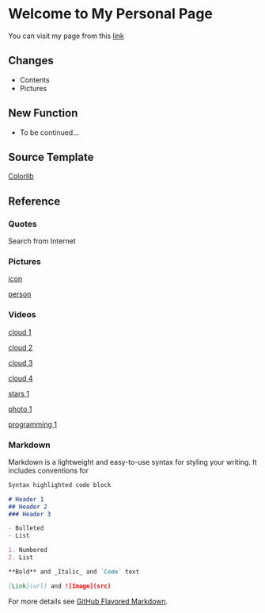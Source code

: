 # Welcome to My Personal Page

You can visit my page from this [link](https://tcntp.github.io)

## Changes
 - Contents
 - Pictures

## New Function
 - To be continued...

## Source Template

[Colorlib](https://colorlib.com/wp/template/scenic/)

## Reference
### Quotes
Search from Internet
### Pictures
[icon](https://github.com/fluidicon.png)

[person](https://www.pexels.com/photo/man-in-white-crew-neck-shirt-holding-2-white-tissue-rolls-4114710/)
### Videos
[cloud 1](https://www.pexels.com/video/time-lapse-of-cumulus-clouds-856171/)

[cloud 2](https://www.pexels.com/video/view-of-clouds-in-the-sky-2049255/)

[cloud 3](https://www.pexels.com/video/sky-is-blue-856463/)

[cloud 4](https://www.pexels.com/video/video-footage-of-flying-above-and-over-the-clouds-3129752/)

[stars 1](https://www.pexels.com/video/time-lapse-of-stars-in-the-sky-856926/)

[photo 1](https://www.pexels.com/video/close-view-of-a-lens-of-a-camera-1787376/)

[programming 1](https://www.pexels.com/video/blurry-screen-853919/)

### Markdown

Markdown is a lightweight and easy-to-use syntax for styling your writing. It includes conventions for

```markdown
Syntax highlighted code block

# Header 1
## Header 2
### Header 3

- Bulleted
- List

1. Numbered
2. List

**Bold** and _Italic_ and `Code` text

[Link](url) and ![Image](src)
```

For more details see [GitHub Flavored Markdown](https://guides.github.com/features/mastering-markdown/).

